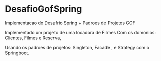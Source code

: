 # DesafioGofSpring
Implementacao do Desafrio Spring + Padroes de Projetos GOF

Implementado um projeto de uma locadora de Filmes
Com os domonios: Clientes, Filmes e Reserva, 

Usando os padroes de projetos: Singleton, Facade , e Strategy 
com o Springboot.
